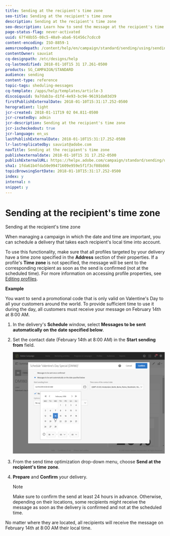 ```yaml
---
title: Sending at the recipient's time zone
seo-title: Sending at the recipient's time zone
description: Sending at the recipient's time zone
seo-description: Learn how to send the message at the recipient's time zone.
page-status-flag: never-activated
uuid: 67f48b55-08c5-40a9-aba6-91456c7cdcc0
content-encoding: ISO-8859-1
aemsrcnodepath: /content/help/en/campaign/standard/sending/using/sending-at-the-recipient-s-time-zone
contentOwner: sauviat
cq-designpath: /etc/designs/help
cq-lastmodified: 2018-01-10T15 31 17.261-0500
products: SG_CAMPAIGN/STANDARD
audience: sending
content-type: reference
topic-tags: sheduling-messages
cq-template: /apps/help/templates/article-3
discoiquuid: 9a7dab3a-d1fd-4e93-bc94-96191da03d39
firstPublishExternalDate: 2018-01-10T15:31:17.252-0500
herogradient: light
jcr-created: 2018-01-11T19 02 04.811-0500
jcr-createdby: admin
jcr-description: Sending at the recipient's time zone
jcr-ischeckedout: true
jcr-language: en_us
lastPublishExternalDate: 2018-01-10T15:31:17.252-0500
lr-lastreplicatedby: sauviat@adobe.com
navTitle: Sending at the recipient's time zone
publishexternaldate: 2018-01-10T15 31 17.252-0500
publishExternalURL: https://helpx.adobe.com/campaign/standard/sending/using/sending-at-the-recipient-s-time-zone.html
sha1: 1fda61b4fda50e99471609e959e5f1f3cf08b866
topicBrowsingSortDate: 2018-01-10T15:31:17.252-0500
index: y
internal: n
snippet: y
---
```


# Sending at the recipient's time zone

Sending at the recipient's time zone

When managing a campaign in which the date and time are important, you can schedule a delivery that takes each recipient's local time into account.

To use this functionality, make sure that all profiles targeted by your delivery have a time zone specified in the **Address** section of their properties. If a profile's **Time zone** is not specified, the message will be sent to the corresponding recipient as soon as the send is confirmed (not at the scheduled time). For more information on accessing profile properties, see [Editing profiles](../../audiences/using/editing-profiles.md).

**Example**

You want to send a promotional code that is only valid on Valentine's Day to all your customers around the world. To provide sufficient time to use it during the day, all customers must receive your message on February 14th at 8:00 AM.

1. In the delivery's **Schedule** window, select **Messages to be sent automatically on the date specified below**.
1. Set the contact date (February 14th at 8:00 AM) in the **Start sending from** field.

   ![](assets/send-time_opt_valentine.png)

1. From the send time optimization drop-down menu, choose **Send at the recipient's time zone**.
1. **Prepare** and **Confirm** your delivery.

   >[!NOTE]
   >
   >Make sure to confirm the send at least 24 hours in advance. Otherwise, depending on their locations, some recipients might receive the message as soon as the delivery is confirmed and not at the scheduled time.

No matter where they are located, all recipients will receive the message on February 14th at 8:00 AM their local time.
